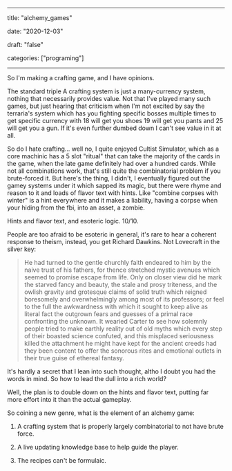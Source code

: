 
---

title: "alchemy\_games"

date: "2020-12-03"

draft: "false"

categories: ["programing"]

---

So I'm making a crafting game, and I have opinions.

The standard triple A crafting system is just a many-currency system, nothing that necessarily provides value. Not that I've played many such games, but just hearing that criticism when I'm not excited by say the terraria's system which has you fighting specific bosses multiple times to get specific currency with 18 will get you shoes 19 will get you pants and 25 will get you a gun. If it's even further dumbed down I can't see value in it at all.

So do I hate crafting... well no, I quite enjoyed Cultist Simulator, which as a core machinic has a 5 slot "ritual" that can take the majority of the cards in the game, when the late game definitely had over a hundred cards. While not all combinations work, that's still quite the combinatorial problem if you brute-forced it. But here's the thing, I didn't, I eventually figured out the gamey systems under it which sapped its magic, but there were rhyme and reason to it and loads of flavor text with hints. Like "combine corpses with winter" is a hint everywhere and it makes a liability, having a corpse when your hiding from the fbi, into an asset, a zombie.

Hints and flavor text, and esoteric logic. 10/10.

People are too afraid to be esoteric in general, it's rare to hear a coherent response to theism, instead, you get Richard Dawkins. Not Lovecraft in the silver key:

>He had turned to the gentle churchly faith endeared to him by the naive trust of his fathers, for thence stretched mystic avenues which seemed to promise escape from life. Only on closer view did he mark the starved fancy and beauty, the stale and prosy triteness, and the owlish gravity and grotesque claims of solid truth which reigned boresomely and overwhelmingly among most of its professors; or feel to the full the awkwardness with which it sought to keep alive as literal fact the outgrown fears and guesses of a primal race confronting the unknown. It wearied Carter to see how solemnly people tried to make earthly reality out of old myths which every step of their boasted science confuted, and this misplaced seriousness killed the attachment he might have kept for the ancient creeds had they been content to offer the sonorous rites and emotional outlets in their true guise of ethereal fantasy.

It's hardly a secret that I lean into such thought, altho I doubt you had the words in mind. So how to lead the dull into a rich world?

Well, the plan is to double down on the hints and flavor text, putting far more effort into it than the actual gameplay.

So coining a new genre, what is the element of an alchemy game:

1. A crafting system that is properly largely combinatorial to not have brute force.

2. A live updating knowledge base to help guide the player.

3. The recipes can't be formulaic.

